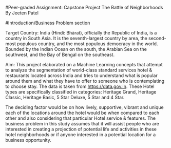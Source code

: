 #Peer-graded Assignment: Capstone Project The Battle of Neighborhoods
By Jeeten Patel

#Introduction/Business Problem section

Target Country: India (Hindi: Bhārat), officially the Republic of India, is a country in South Asia. It is the seventh-largest country by area, the second-most populous country, and the most populous democracy in the world. Bounded by the Indian Ocean on the south, the Arabian Sea on the southwest, and the Bay of Bengal on the southeast.

Aim: This project elaborated on a Machine Learning concepts that attempt to analyze the segmentation of world-class standard services hotel & restaurants located across India and tries to understand what is popular around them and what they have to offer to someone who is contemplating to choose stay. The data is taken from https://data.gov.in. These Hotel types are specifically classified in categories: Heritage Grand, Heritage Classic, Heritage Basic, 5 Star Deluxe, 5 Star and 4 Star.

The deciding factor would be on how lively, supportive, vibrant and unique each of the locations around the hotel would be when compared to each other and also considering that particular Hotel service & features. The business problem in this study assumes that it will assist people who are interested in creating a projection of potential life and activities in these hotel neighborhoods or if anyone interested in a potential location for a business opportunity.
